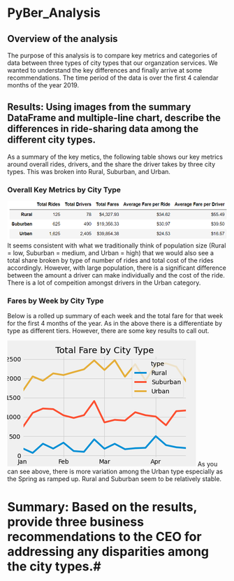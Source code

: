 # PyBer_Analysis
## Overview of the analysis
The purpose of this analysis is to compare key metrics and categories of data between three types of city types that our organzation services. We wanted to understand the key differences and finally arrive at some recommendations. The time period of the data is over the first 4 calendar months of the year 2019.
## Results: Using images from the summary DataFrame and multiple-line chart, describe the differences in ride-sharing data among the different city types.
As a summary of the key metics, the following table shows our key metrics around overall rides, drivers, and the share the driver takes by three city types. This was broken into Rural, Suburban, and Urban.
### Overall Key Metrics by City Type
![](https://github.com/NortonAAA/Pyber_Analysis/blob/main/analysis/pyber_summary_DF.png)
It seems consistent with what we traditionally think of population size (Rural = low, Suburban = medium, and Urban = high) that we would also see a total share broken by type of number of rides and total cost of the rides accordingly. However, with large population, there is a significant difference between the amount a driver can make individually and the cost of the ride. There is a lot of compeition amongst drivers in the Urban category. 
### Fares by Week by City Type
Below is a rolled up summary of each week and the total fare for that week for the first 4 months of the year. As in the above there is a differentiate by type as different tiers. However, there are some key results to call out.

![](https://github.com/NortonAAA/Pyber_Analysis/blob/main/analysis/Pyber_fare_summary.png)
As you can see above, there is more variation among the Urban type especially as the Spring as ramped up. Rural and Suburban seem to be relatively stable.

# Summary: Based on the results, provide three business recommendations to the CEO for addressing any disparities among the city types.# 
